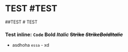 # TEST #TEST
##TEST # TEST
### Test inline: `Code` **Bold** _Italic_  ~~Strike~~ ~~**_StrikeBoldItalic_**~~ 
- asdhoha `essa`
        - xd
